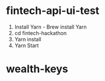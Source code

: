# fintech-api-ui-test
1. Install Yarn - Brew install Yarn
2. cd fintech-hackathon 
3. Yarn install
4. Yarn Start
# wealth-keys
